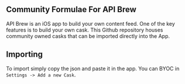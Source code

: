 ## Community Formulae For API Brew

API Brew is an iOS app to build your own content feed. One of the key features is to build your own cask. This Github repository houses community owned casks that can be imported directly into the App.

## Importing

To import simply copy the json and paste it in the app. You can BYOC in `Settings -> Add a new Cask`.